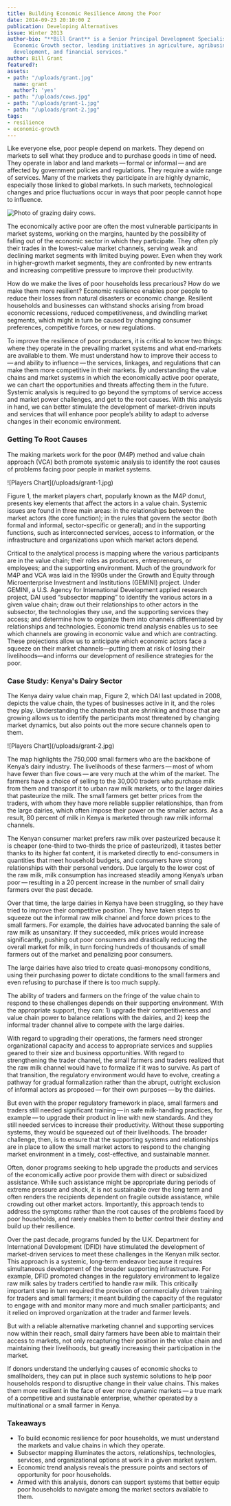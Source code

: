 ```yaml
---
title: Building Economic Resilience Among the Poor
date: 2014-09-23 20:10:00 Z
publication: Developing Alternatives
issue: Winter 2013
author-bio: "**Bill Grant** is a Senior Principal Development Specialist in DAI’s
  Economic Growth sector, leading initiatives in agriculture, agribusiness, enterprise
  development, and financial services."
author: Bill Grant
featured?: 
assets:
- path: "/uploads/grant.jpg"
  name: grant
  author?: 'yes'
- path: "/uploads/cows.jpg"
- path: "/uploads/grant-1.jpg"
- path: "/uploads/grant-2.jpg"
tags:
- resilience
- economic-growth
---
```


<p>Like everyone else, poor people depend on markets. They depend on markets to sell what they produce and to purchase goods in time of need. They operate in labor and land markets — formal or informal — and are affected by government policies and regulations. They require a wide range of services. Many of the markets they participate in are highly dynamic, especially those linked to global markets. In such markets, technological changes and price fluctuations occur in ways that poor people cannot hope to influence.</p>



![Photo of grazing dairy cows.](/uploads/cows.jpg "Grazing dairy cows in Rongo, Kenya. Photo credit: flickr.com/photos/plant-trees/") 
<p>The economically active poor are often the most vulnerable participants in market systems, working on the margins, haunted by the possibility of falling out of the economic sector in which they participate. They often ply their trades in the lowest-value market channels, serving weak and declining market segments with limited buying power. Even when they work in higher-growth market segments, they are confronted by new entrants and increasing competitive pressure to improve their productivity.</p>
<p>How do we make the lives of poor households less precarious? How do we make them more resilient? Economic resilience enables poor people to reduce their losses from natural disasters or economic change. Resilient households and businesses can withstand shocks arising from broad economic recessions, reduced competitiveness, and dwindling market segments, which might in turn be caused by changing consumer preferences, competitive forces, or new regulations.</p>
<p>To improve the resilience of poor producers, it is critical to know two things: where they operate in the prevailing market systems and what end-markets are available to them. We must understand how to improve their access to — and ability to influence — the services, linkages, and regulations that can make them more competitive in their markets. By understanding the value chains and market systems in which the economically active poor operate, we can chart the opportunities and threats affecting them in the future. Systemic analysis is required to go beyond the symptoms of service access and market power challenges, and get to the root causes. With this analysis in hand, we can better stimulate the development of market-driven inputs and services that will enhance poor people’s ability to adapt to adverse changes in their economic environment.</p>
<h3>Getting To Root Causes</h3>
<p>The making markets work for the poor (M4P) method and value chain approach (VCA) both promote systemic analysis to identify the root causes of problems facing poor people in market systems.</p>
![Players Chart](/uploads/grant-1.jpg) 
<p>Figure 1, the market players chart, popularly known as the M4P donut, presents key elements that affect the actors in a value chain. Systemic issues are found in three main areas: in the relationships between the market actors (the core function); in the rules that govern the sector (both formal and informal, sector-specific or general); and in the supporting functions, such as interconnected services, access to information, or the infrastructure and organizations upon which market actors depend.</p>
<p>Critical to the analytical process is mapping where the various participants are in the value chain; their roles as producers, entrepreneurs, or employees; and the supporting environment. Much of the groundwork for M4P and VCA was laid in the 1990s under the Growth and Equity through Microenterprise Investment and Institutions (GEMINI) project. Under GEMINI, a U.S. Agency for International Development applied research project, DAI used “subsector mapping” to identify the various actors in a given value chain; draw out their relationships to other actors in the subsector, the technologies they use, and the supporting services they access; and determine how to organize them into channels differentiated by relationships and technologies. Economic trend analysis enables us to see which channels are growing in economic value and which are contracting. These projections allow us to anticipate which economic actors face a squeeze on their market channels—putting them at risk of losing their livelihoods—and informs our development of resilience strategies for the poor.</p>
<h3>Case Study: Kenya's Dairy Sector</h3>
<p>The Kenya dairy value chain map, Figure 2, which DAI last updated in 2008, depicts the value chain, the types of businesses active in it, and the roles they play. Understanding the channels that are shrinking and those that are growing allows us to identify the participants most threatened by changing market dynamics, but also points out the more secure channels open to them.</p>
![Players Chart](/uploads/grant-2.jpg) 
<p>The map highlights the 750,000 small farmers who are the backbone of Kenya’s dairy industry. The livelihoods of these farmers — most of whom have fewer than five cows — are very much at the whim of the market. The farmers have a choice of selling to the 30,000 traders who purchase milk from them and transport it to urban raw milk markets, or to the larger dairies that pasteurize the milk. The small farmers get better prices from the traders, with whom they have more reliable supplier relationships, than from the large dairies, which often impose their power on the smaller actors. As a result, 80 percent of milk in Kenya is marketed through raw milk informal channels.</p>
<p>The Kenyan consumer market prefers raw milk over pasteurized because it is cheaper (one-third to two-thirds the price of pasteurized), it tastes better thanks to its higher fat content, it is marketed directly to end-consumers in quantities that meet household budgets, and consumers have strong relationships with their personal vendors. Due largely to the lower cost of the raw milk, milk consumption has increased steadily among Kenya’s urban poor — resulting in a 20 percent increase in the number of small dairy farmers over the past decade.</p>
<p>Over that time, the large dairies in Kenya have been struggling, so they have tried to improve their competitive position. They have taken steps to squeeze out the informal raw milk channel and force down prices to the small farmers. For example, the dairies have advocated banning the sale of raw milk as unsanitary. If they succeeded, milk prices would increase significantly, pushing out poor consumers and drastically reducing the overall market for milk, in turn forcing hundreds of thousands of small farmers out of the market and penalizing poor consumers.</p>
<p>The large dairies have also tried to create quasi-monopsony conditions, using their purchasing power to dictate conditions to the small farmers and even refusing to purchase if there is too much supply.</p>
<p>The ability of traders and farmers on the fringe of the value chain to respond to these challenges depends on their supporting environment. With the appropriate support, they can: 1) upgrade their competitiveness and value chain power to balance relations with the dairies, and 2) keep the informal trader channel alive to compete with the large dairies.</p>
<p>With regard to upgrading their operations, the farmers need stronger organizational capacity and access to appropriate services and supplies geared to their size and business opportunities. With regard to strengthening the trader channel, the small farmers and traders realized that the raw milk channel would have to formalize if it was to survive. As part of that transition, the regulatory environment would have to evolve, creating a pathway for gradual formalization rather than the abrupt, outright exclusion of informal actors as proposed — for their own purposes — by the dairies.</p>
<p>But even with the proper regulatory framework in place, small farmers and traders still needed significant training — in safe milk-handling practices, for example — to upgrade their product in line with new standards. And they still needed services to increase their productivity. Without these supporting systems, they would be squeezed out of their livelihoods. The broader challenge, then, is to ensure that the supporting systems and relationships are in place to allow the small market actors to respond to the changing market environment in a timely, cost-effective, and sustainable manner.</p>
<p>Often, donor programs seeking to help upgrade the products and services of the economically active poor provide them with direct or subsidized assistance. While such assistance might be appropriate during periods of extreme pressure and shock, it is not sustainable over the long term and often renders the recipients dependent on fragile outside assistance, while crowding out other market actors. Importantly, this approach tends to address the symptoms rather than the root causes of the problems faced by poor households, and rarely enables them to better control their destiny and build up their resilience.</p>
<p>Over the past decade, programs funded by the U.K. Department for International Development (DFID) have stimulated the development of market-driven services to meet these challenges in the Kenyan milk sector. This approach is a systemic, long-term endeavor because it requires simultaneous development of the broader supporting infrastructure. For example, DFID promoted changes in the regulatory environment to legalize raw milk sales by traders certified to handle raw milk. This critically important step in turn required the provision of commercially driven training for traders and small farmers; it meant building the capacity of the regulator to engage with and monitor many more and much smaller participants; and it relied on improved organization at the trader and farmer levels.</p>
<p>But with a reliable alternative marketing channel and supporting services now within their reach, small dairy farmers have been able to maintain their access to markets, not only recapturing their position in the value chain and maintaining their livelihoods, but greatly increasing their participation in the market.</p>
<p>If donors understand the underlying causes of economic shocks to smallholders, they can put in place such systemic solutions to help poor households respond to disruptive change in their value chains. This makes them more resilient in the face of ever more dynamic markets — a true mark of a competitive and sustainable enterprise, whether operated by a multinational or a small farmer in Kenya.</p>
<h3>Takeaways</h3>
<ul>
  <li>To build economic resilience for poor households, we must understand the markets and value chains in which they operate.</li>
  <li>Subsector mapping illuminates the actors, relationships, technologies, services, and organizational options at work in a given market system.</li>
  <li>Economic trend analysis reveals the pressure points and sectors of opportunity for poor households.</li>
  <li>Armed with this analysis, donors can support systems that better equip poor households to navigate among the market sectors available to them.</li>
</ul>
